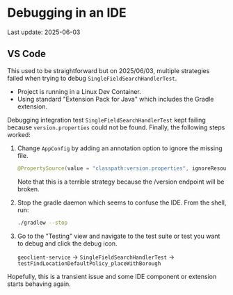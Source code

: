 # Debugging in an IDE

Last update: 2025-06-03

## VS Code

This used to be straightforward but on 2025/06/03, multiple strategies failed
when trying to debug `SingleFieldSearchHandlerTest`.

* Project is running in a Linux Dev Container.
* Using standard "Extension Pack for Java" which includes the Gradle extension.

Debugging integration test `SingleFieldSearchHandlerTest` kept failing because `version.properties` could not be found.
Finally, the following steps worked:

1. Change `AppConfig` by adding an annotation option to ignore the missing file.

   ```java
   @PropertySource(value = "classpath:version.properties", ignoreResourceNotFound = true)
   ```

   Note that this is a terrible strategy because the /version endpoint will be broken.

2. Stop the gradle daemon which seems to confuse the IDE. From the shell, run:

   ```sh
   ./gradlew --stop
   ```

3. Go to the "Testing" view and navigate to the test suite or test you want to debug and click the debug icon.

   `geoclient-service` -> `SingleFieldSearchHandlerTest` -> `testFindLocationDefaultPolicy_placeWithBorough`

Hopefully, this is a transient issue and some IDE component or extension starts behaving again.
